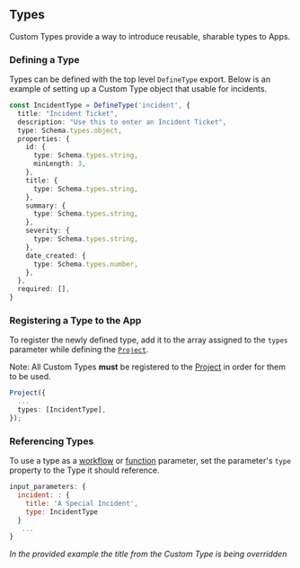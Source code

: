 ## Types
Custom Types provide a way to introduce reusable, sharable types to Apps.

### Defining a Type

Types can be defined with the top level `DefineType` export. Below is an example of setting up a Custom Type object that usable for incidents.

```ts
const IncidentType = DefineType('incident', {
  title: "Incident Ticket",
  description: "Use this to enter an Incident Ticket",
  type: Schema.types.object,
  properties: {
    id: {
      type: Schema.types.string,
      minLength: 3,
    },
    title: {
      type: Schema.types.string,
    },
    summary: {
      type: Schema.types.string,
    },
    severity: {
      type: Schema.types.string,
    },
    date_created: {
      type: Schema.types.number,
    },
  },
  required: [],
}
```

### Registering a Type to the App
To register the newly defined type, add it to the array assigned to the `types` parameter while defining the [`Project`][project].

Note: All Custom Types **must** be registered to the [Project][project] in order for them to be used.

```ts
Project({
  ...
  types: [IncidentType],
});

```

### Referencing Types
To use a type as a [workflow][workflows] or [function][functions] parameter, set the parameter's `type` property to the Type it should reference.

```js
input_parameters: {
  incident: : {
    title: 'A Special Incident',
    type: IncidentType
  }
   ...
}

```
_In the provided example the title from the Custom Type is being overridden_

[workflows]: ./workflows.md
[functions]: ./functions.md
[project]: ./project.md
